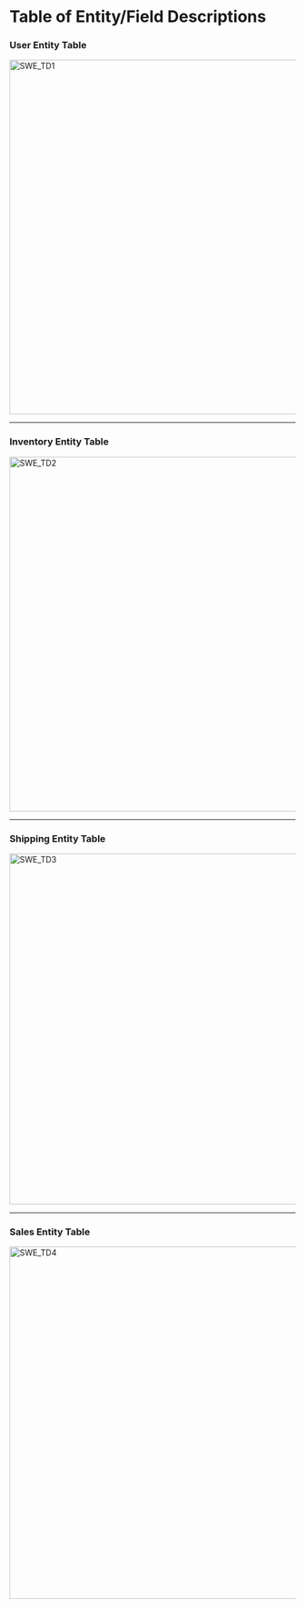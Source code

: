 # Table of Entity/Field Descriptions 
### User Entity Table
<img width="624" alt="SWE_TD1" src="https://github.com/Lcariota/SWE_Project/assets/146140826/aeba706a-8a74-4bae-9ded-b9a0bf72434a">

---

### Inventory Entity Table
<img width="624" alt="SWE_TD2" src="https://github.com/Lcariota/SWE_Project/assets/146140826/002b7ba0-8bb1-4a5d-a6de-9b34e9c7672f">

---
### Shipping Entity Table
<img width="618" alt="SWE_TD3" src="https://github.com/Lcariota/SWE_Project/assets/146140826/432f6462-130e-4562-97cb-c49fde9b4433">

---
### Sales Entity Table
<img width="620" alt="SWE_TD4" src="https://github.com/Lcariota/SWE_Project/assets/146140826/6763adb5-ff86-46af-99a3-470c8a253fc6">
